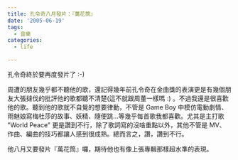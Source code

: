 ```yaml
---
title: 孔令奇八月發片：『萬花筒』
date: '2005-06-19'
tags:
  - 音樂
categories:
  - life

---
```

孔令奇終於要再度發片了 :-)  
  
周遭的朋友幾乎都不聽他的歌，還記得幾年前孔令奇在金曲獎的表演更是有幾個朋友大張撻伐的批評他的歌都聽不清楚(這不就跟周董一樣嗎 :) 。不過我還是很喜歡他的歌。聽到他的歌就不自覺的想要律動，不管是 Game Boy 中模仿電動劇情、雨魅娘寫梅杜莎的故事、妖精、隨便跳…等幾乎每首歌我都喜歡。尤其是主打歌 "World Peace" 更是讚到不行，除了歌詞寫的沒啥重點以外，其他不管是 MV、作曲、編曲的技巧都讓人感到很成熟。總而言之，讚，讚到不行。  
  
他八月又要發片『萬花筒』囉，期待他也有像上張專輯那樣超水準的表現。